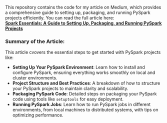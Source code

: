 
This repository contains the code for my article on Medium, which provides a comprehensive guide to setting up, packaging, and running PySpark projects efficiently. You can read the full article here:  
[**Spark Essentials: A Guide to Setting Up, Packaging, and Running PySpark Projects**](https://medium.com/@suffyan.asad1/spark-essentials-a-guide-to-setting-up-packaging-and-running-pyspark-projects-2eb2a27523a3)

### Summary of the Article:
This article cvovers the essential steps to get started with PySpark projects like:

- **Setting Up Your PySpark Environment**: Learn how to install and configure PySpark, ensuring everything works smoothly on local and cluster environments.
- **Project Structure and Best Practices**: A breakdown of how to structure your PySpark projects to maintain clarity and scalability.
- **Packaging PySpark Code**: Detailed steps on packaging your PySpark code using tools like `setuptools` for easy deployment.
- **Running PySpark Jobs**: Learn how to run PySpark jobs in different environments, from local machines to distributed systems, with tips on optimizing performance.
